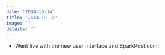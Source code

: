 ```yaml
---
date: '2014-10-14'
title: '2014-10-14'
image: ''
details: ''
---
```


* Went live with the new user interface and SparkPost.com!
